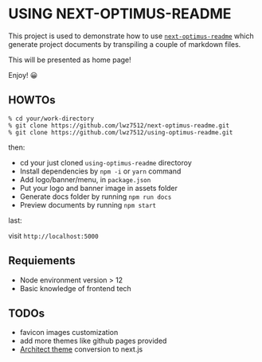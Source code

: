 # USING NEXT-OPTIMUS-README


This project is used to demonstrate how to use [`next-optimus-readme`](https://github.com/lwz7512/next-optimus-readme) which generate project documents by transpiling a couple of markdown files.

This will be presented as home page! 

Enjoy! 😀


## HOWTOs


```
% cd your/work-directory
% git clone https://github.com/lwz7512/next-optimus-readme.git
% git clone https://github.com/lwz7512/using-optimus-readme.git
```

then:

- cd your just cloned `using-optimus-readme` directoroy
- Install dependencies by `npm -i` or `yarn` command
- Add logo/banner/menu, in `package.json`
- Put your logo and banner image in assets folder
- Generate docs folder by running `npm run docs`
- Preview documents by running `npm start`


last:

visit `http://localhost:5000`


## Requiements

- Node environment version > 12
- Basic knowledge of frontend tech


## TODOs

- favicon images customization
- add more themes like github pages provided
- [Architect theme](https://pages-themes.github.io/architect/) conversion to next.js
